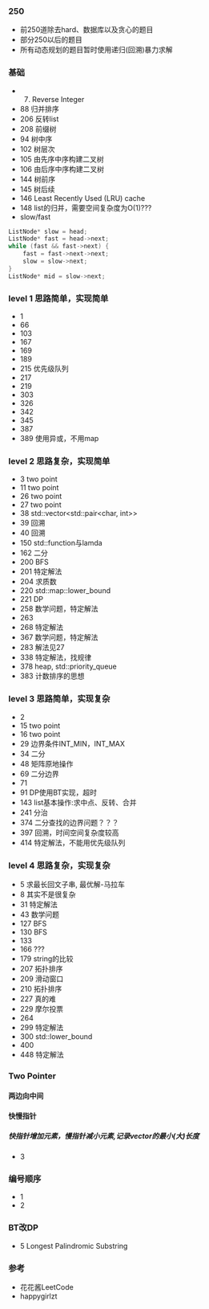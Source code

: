 ### 250
* 前250道除去hard、数据库以及贪心的题目
* 部分250以后的题目
* 所有动态规划的题目暂时使用递归(回溯)暴力求解

### 基础
* 7. Reverse Integer
* 88 归并排序
* 206 反转list
* 208 前缀树
* 94 树中序
* 102 树层次
* 105 由先序中序构建二叉树
* 106 由后序中序构建二叉树
* 144 树前序
* 145 树后续
* 146 Least Recently Used (LRU) cache
* 148 list的归并，需要空间复杂度为O(1)???
* slow/fast
```c++
ListNode* slow = head;
ListNode* fast = head->next;
while (fast && fast->next) {
    fast = fast->next->next;
    slow = slow->next;
}
ListNode* mid = slow->next;
```

### level 1 思路简单，实现简单
* 1
* 66
* 103
* 167
* 169
* 189
* 215 优先级队列
* 217
* 219
* 303
* 326
* 342
* 345
* 387
* 389 使用异或，不用map
  
### level 2 思路复杂，实现简单
* 3 two point
* 11 two point
* 26 two point
* 27 two point
* 38 std::vector<std::pair<char, int>>
* 39 回溯
* 40 回溯
* 150 std::function与lamda
* 162 二分
* 200 BFS
* 201 特定解法
* 204 求质数
* 220 std::map::lower_bound
* 221 DP
* 258 数学问题，特定解法
* 263
* 268 特定解法
* 367 数学问题，特定解法
* 283 解法见27
* 338 特定解法，找规律
* 378 heap, std::priority_queue
* 383 计数排序的思想

### level 3 思路简单，实现复杂
* 2 
* 15 two point
* 16 two point
* 29 边界条件INT_MIN，INT_MAX
* 34 二分
* 48 矩阵原地操作
* 69 二分边界
* 71
* 91 DP使用BT实现，超时
* 143 list基本操作:求中点、反转、合并
* 241 分治
* 374 二分查找的边界问题？？？
* 397 回溯，时间空间复杂度较高
* 414 特定解法，不能用优先级队列

### level 4 思路复杂，实现复杂
* 5 求最长回文子串, 最优解-马拉车
* 8 其实不是很复杂
* 31 特定解法
* 43 数学问题
* 127 BFS
* 130 BFS
* 133
* 166 ???
* 179 string的比较
* 207 拓扑排序
* 209 滑动窗口
* 210 拓扑排序
* 227 真的难
* 229 摩尔投票
* 264 
* 299 特定解法
* 300 std::lower_bound
* 400
* 448 特定解法

### Two Pointer
#### 两边向中间
#### 快慢指针
##### 快指针增加元素，慢指针减小元素,记录vector的最小(大)长度
- 3 


### 编号顺序
- 1
- 2 

### BT改DP
- 5	Longest Palindromic Substring


### 参考
* 花花酱LeetCode
* happygirlzt

